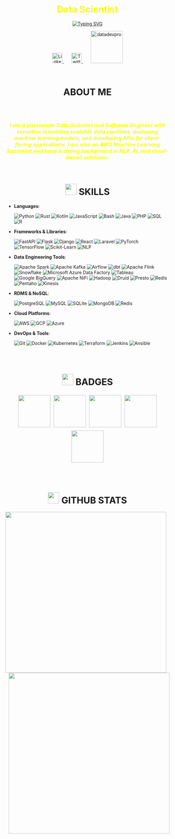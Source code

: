 <div align="center">
    <h1 style="text-align: center; color: #F6FF0C;">Data Scientist</h1>
</div>

<div align="center">
    <a  href="https://git.io/typing-svg"><img src="https://readme-typing-svg.demolab.com?font=Fira+Code&pause=1000&color=F6FF0C&width=435&lines=Experienced+Software+%26+Data+Engineer+;AWS+Machine+Learning+Specialist;Passionate+about+NLP+%26+AI" alt="Typing SVG" />
    </a>
</div>

<!-- Social icons section -->
<p align="center">
    <a href="https://www.linkedin.com/in/emmanoedorh/"><img width="32px" alt="LinkedIn" title="LinkedIn" src="https://i.imgur.com/yRpa1dQ.png"/>
    </a>
    &#8287;&#8287;&#8287;&#8287;&#8287;
    <a href="https://twitter.com/emmanoedorh"><img width="32px" alt="Twitter" title="Twitter" src="https://i.imgur.com/AixJgnm.png"/>
    </a>
    &#8287;&#8287;&#8287;&#8287;&#8287;
    <a href="https://datadevpro.com"><img width="100px" alt="datadevpro" title="Blog" src="https://datadevpro.com/static/ef206e149eabfa524ad299a518303c1e/10386/logo-dark.webp"/>
    </a>
</p>

<br>
<h1 align="center">ABOUT ME</h1>
<br><br>

<div align="center">
    <h3 style="text-align: center; color: #F6FF0C">
        <i>I am a passionate Data Scientist and Software Engineer with expertise in building scalable data pipelines, deploying machine learning models, and developing APIs for client-facing applications. I am also an AWS Machine Learning Specialist and have a strong background in NLP, AI, and cloud-based solutions.</i>
    </h3>
</div>

<br>

<h1 align="center"><img src="https://media2.giphy.com/media/QssGEmpkyEOhBCb7e1/giphy.gif?cid=ecf05e47a0n3gi1bfqntqmob8g9aid1oyj2wr3ds3mg700bl&rid=giphy.gif" width="35"> SKILLS </h1>


- **Languages**:
  
    ![Python](https://img.shields.io/badge/Python%20-%2314354C.svg?style=for-the-badge&logo=python&logoColor=white)
    ![Rust](https://img.shields.io/badge/Rust%20-%23000000.svg?style=for-the-badge&logo=rust&logoColor=white)
    ![Kotlin](https://img.shields.io/badge/Kotlin%20-%230095D5.svg?style=for-the-badge&logo=kotlin&logoColor=white)
    ![JavaScript](https://img.shields.io/badge/JavaScript-%23F7DF1E.svg?style=for-the-badge&logo=javascript&logoColor=white)
    ![Bash](https://img.shields.io/badge/Bash%20-%2389E051.svg?style=for-the-badge&logo=shell&logoColor=white)
    ![Java](https://img.shields.io/badge/Java-%23ED8B00.svg?style=for-the-badge&logo=java&logoColor=white)
    ![PHP](https://img.shields.io/badge/PHP-%23777BB4.svg?style=for-the-badge&logo=php&logoColor=white)
    ![SQL](https://img.shields.io/badge/SQL-%23007591.svg?style=for-the-badge&logo=sql&logoColor=white)
    ![R](https://img.shields.io/badge/R-%23276DC3.svg?style=for-the-badge&logo=r&logoColor=white)

- **Frameworks & Libraries**:

    ![FastAPI](https://img.shields.io/badge/FastAPI-%2300C7B7.svg?style=for-the-badge&logo=fastapi&logoColor=white)
    ![Flask](https://img.shields.io/badge/Flask-%23000.svg?style=for-the-badge&logo=flask&logoColor=white)
    ![Django](https://img.shields.io/badge/Django-%23092E20.svg?style=for-the-badge&logo=django&logoColor=white)
    ![React](https://img.shields.io/badge/React-%2320232a.svg?style=for-the-badge&logo=react&logoColor=%2361DAFB)
    ![Laravel](https://img.shields.io/badge/Laravel-%23FF2D20.svg?style=for-the-badge&logo=laravel&logoColor=white)
    ![PyTorch](https://img.shields.io/badge/PyTorch-%23EE4C2C.svg?style=for-the-badge&logo=pytorch&logoColor=white)
    ![TensorFlow](https://img.shields.io/badge/TensorFlow-%23FF6F00.svg?style=for-the-badge&logo=tensorflow&logoColor=white)
    ![Scikit-Learn](https://img.shields.io/badge/Scikit%20Learn-%23F7931E.svg?style=for-the-badge&logo=scikit-learn&logoColor=white)
    ![NLP](https://img.shields.io/badge/NLP-%234c2d91.svg?style=for-the-badge&logoColor=white)

- **Data Engineering Tools**:

    ![Apache Spark](https://img.shields.io/badge/Apache%20Spark-%23E25A1C.svg?style=for-the-badge&logo=apache-spark&logoColor=white)
    ![Apache Kafka](https://img.shields.io/badge/Apache%20Kafka-%23168D34.svg?style=for-the-badge&logo=apache-kafka&logoColor=white)
    ![Airflow](https://img.shields.io/badge/Airflow-%236F3C5C.svg?style=for-the-badge&logo=apache-airflow&logoColor=white)
    ![dbt](https://img.shields.io/badge/dbt-%230C4B33.svg?style=for-the-badge&logo=dbt&logoColor=white)
    ![Apache Flink](https://img.shields.io/badge/Apache%20Flink-%23000000.svg?style=for-the-badge&logo=apache-flink&logoColor=white)
    ![Snowflake](https://img.shields.io/badge/Snowflake-%23F5A623.svg?style=for-the-badge&logo=snowflake&logoColor=white)
    ![Microsoft Azure Data Factory](https://img.shields.io/badge/Azure%20Data%20Factory-%23008CC1.svg?style=for-the-badge&logo=microsoft-azure&logoColor=white)
    ![Tableau](https://img.shields.io/badge/Tableau-%23E97627.svg?style=for-the-badge&logo=tableau&logoColor=white)
    ![Google BigQuery](https://img.shields.io/badge/Google%20BigQuery-%23FBB034.svg?style=for-the-badge&logo=google-cloud&logoColor=white)
    ![Apache NiFi](https://img.shields.io/badge/Apache%20NiFi-%23A8B400.svg?style=for-the-badge&logo=apache-nifi&logoColor=white)
    ![Hadoop](https://img.shields.io/badge/Apache%20Hadoop-%23FF8C00.svg?style=for-the-badge&logo=apache-hadoop&logoColor=white)
    ![Druid](https://img.shields.io/badge/Apache%20Druid-%231F3A3D.svg?style=for-the-badge&logo=apache-druid&logoColor=white)
    ![Presto](https://img.shields.io/badge/Presto-%23000.svg?style=for-the-badge&logo=presto&logoColor=white)
    ![Redis](https://img.shields.io/badge/Redis-%23D32F2F.svg?style=for-the-badge&logo=redis&logoColor=white)
    ![Pentaho](https://img.shields.io/badge/Pentaho-%23D33A28.svg?style=for-the-badge&logo=pentaho&logoColor=white)
    ![Kinesis](https://img.shields.io/badge/AWS%20Kinesis-%23FF9900.svg?style=for-the-badge&logo=amazon-kinesis&logoColor=white)


- **RDMS & NoSQL**:

    ![PostgreSQL](https://img.shields.io/badge/PostgreSQL-%23336791.svg?style=for-the-badge&logo=postgresql&logoColor=white)
    ![MySQL](https://img.shields.io/badge/MySQL-%2300758F.svg?style=for-the-badge&logo=mysql&logoColor=white)
    ![SQLite](https://img.shields.io/badge/SQLite-%23003B57.svg?style=for-the-badge&logo=sqlite&logoColor=white)
    ![MongoDB](https://img.shields.io/badge/MongoDB-%2347A248.svg?style=for-the-badge&logo=mongodb&logoColor=white)
    ![Redis](https://img.shields.io/badge/Redis-%23DC382D.svg?style=for-the-badge&logo=redis&logoColor=white)

- **Cloud Platforms**:

    ![AWS](https://img.shields.io/badge/AWS-%23FF9900.svg?style=for-the-badge&logo=amazon-aws&logoColor=white)
    ![GCP](https://img.shields.io/badge/GCP-%234285F4.svg?style=for-the-badge&logo=google-cloud&logoColor=white)
    ![Azure](https://img.shields.io/badge/Azure-%230072C6.svg?style=for-the-badge&logo=microsoft-azure&logoColor=white)

- **DevOps & Tools**:

    ![Git](https://img.shields.io/badge/Git-%23F05033.svg?style=for-the-badge&logo=git&logoColor=white)
    ![Docker](https://img.shields.io/badge/Docker-%232496ED.svg?style=for-the-badge&logo=docker&logoColor=white)
    ![Kubernetes](https://img.shields.io/badge/Kubernetes-%23326CE5.svg?style=for-the-badge&logo=kubernetes&logoColor=white)
    ![Terraform](https://img.shields.io/badge/Terraform-%23623CE4.svg?style=for-the-badge&logo=terraform&logoColor=white)
    ![Jenkins](https://img.shields.io/badge/Jenkins-%23D24939.svg?style=for-the-badge&logo=jenkins&logoColor=white)
     ![Ansible](https://img.shields.io/badge/Ansible-%23D24939.svg?style=for-the-badge&logo=jenkins&logoColor=white)

<br><br>

<h1 align="center"><img src="https://i.giphy.com/media/v1.Y2lkPTc5MGI3NjExbHF1MTRwYjJ1ZWdiem5nYWNpc3d0NXR0czd4M3ZvNGM4aGl5c2tvYSZlcD12MV9pbnRlcm5hbF9naWZfYnlfaWQmY3Q9cw/WbcG1toVqVBJTvKiHU/giphy.gif" width="35"> BADGES </h1>

<div align="center">
    <div style="display: flex; justify-content: center; flex-wrap: wrap;">
        <a href="https://www.credly.com/earner/earned/badge/741310ec-766c-4258-b0bf-a27171c37990" style="margin: 5px;">
            <img src="https://images.credly.com/size/340x340/images/778bde6c-ad1c-4312-ac33-2fa40d50a147/image.png" width="100">
        </a>
        <a href="https://www.credly.com/earner/earned/badge/4ba6cd72-4cb7-480c-b322-8b06d764483f" style="margin: 5px;">
            <img src="https://images.credly.com/size/340x340/images/e5c85d7f-4e50-431e-b5af-fa9d9b0596e7/image.png" width="100">
        </a>
        <a href="https://www.credly.com/earner/earned/badge/fd681523-0fa5-4391-a619-511f5a2c4654" style="margin: 5px;">
            <img src="https://images.credly.com/images/efbdc0d6-b46e-4e3c-8cf8-2314d8a5b971/GCC_badge_python_1000x1000.png" width="100">
        </a>
        <a href="https://www.credly.com/earner/earned/badge/b8597167-5931-4acb-95ff-67bc02227cef" style="margin: 5px;">
            <img src="https://images.credly.com/images/08f5d4fe-48e9-43c0-8446-95951db14f3f/image.png" width="100">
        </a>
        <a href="https://www.datacamp.com/completed/statement-of-accomplishment/track/68139a790734652ba4cdb944104fe7f2a6689034" style="margin: 5px;">
            <img src="https://www.datacamp.com/statement-of-accomplishment/badge/track/68139a790734652ba4cdb944104fe7f2a6689034.png" width="100">
        </a>
    </div>
</div>

<br><br>
<h1 align="center"><img src="https://media.giphy.com/media/iY8CRBdQXODJSCERIr/giphy.gif" width="35"> GITHUB STATS</h1>

<div align="center">
    <div style="display: flex; justify-content: center; flex-wrap: wrap;">
        <a  style="margin-right: 10px;" href="https://github.com/emmano97/">
            <img src="https://github-readme-stats.vercel.app/api?username=emmano97&hide_rank=true&rank_icon=github&include_all_commits=true&count_private=true&show_icons=true&line_height=20&title_color=F6FF0C&icon_color=2234AE&text_color=D3D3D3&bg_color=0,000000,3295a8" width="500"/>
        </a>
        <a style="margin-left: 10px;"  href="https://github.com/emmano97/">
            <img src="https://github-readme-stats.vercel.app/api/top-langs?username=emmano97&show_icons=true&locale=en&layout=compact&line_height=20&title_color=F6FF0C&icon_color=2234AE&text_color=D3D3D3&bg_color=0,000000,32a894" width="500"/>
        </a>
    </div>
    <br><br>
</div>

<br><br>
